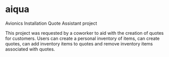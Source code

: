 # aiqua
 Avionics Installation Quote Assistant project

 This project was requested by a coworker to aid with the creation of quotes for customers.
 Users can create a personal inventory of items, can create quotes, can add inventory items to quotes and remove inventory items associated with quotes.
